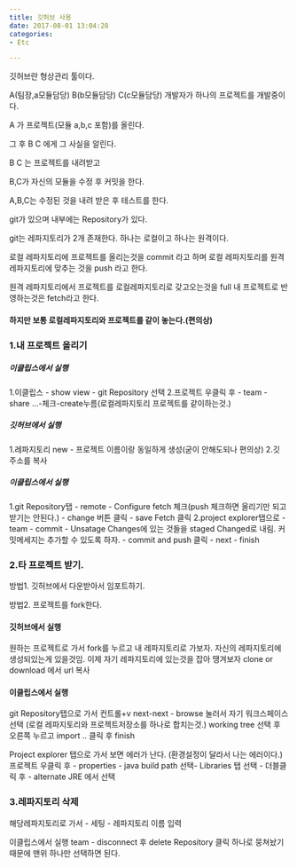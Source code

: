 ```yaml
---
title: 깃허브 사용
date: 2017-08-01 13:04:28
categories:
- Etc

---
```


깃허브란 형상관리 툴이다.

A(팀장,a모듈담당) B(b모듈담당) C(c모듈담당) 개발자가 하나의 프로젝트를 개발중이다.

A 가 프로젝트(모듈 a,b,c 포함)를 올린다.

그 후 B C 에게 그 사실을 알린다.

B C 는 프로젝트를 내려받고

B,C가 자신의 모듈을 수정 후 커밋을 한다.

A,B,C는 수정된 것을 내려 받은 후 테스트를 한다.

git가 있으며 내부에는 Repository가 있다.

git는 레파지토리가 2개 존재한다.
하나는 로컬이고 하나는 원격이다.

로컬 레파지토리에 프로젝트를 올리는것을 commit 라고 하며 로컬 레파지토리를 원격 레파지토리에 맞추는 것을 push 라고 한다.

원격 레파지토리에서 프로젝트를 로컬레파지토리로 갖고오는것을 full 내 프로젝트로 반영하는것은 fetch라고 한다.

#### 하지만 보통 로컬레파지토리와 프로젝트를 같이 놓는다.(편의상)


### 1.내 프로젝트 올리기

##### 이클립스에서 실행

1.이클립스 - show view - git Repository 선택
2.프로젝트 우클릭 후 - team - share ...-체크-create누름(로컬레파지토리 프로젝트를 같이하는것.)


##### 깃허브에서 실행
1.레파지토리 new - 프로젝트 이름이랑 동일하게 생성(굳이 안해도되나 편의상)
2.깃 주소를 복사

##### 이클립스에서 실행
1.git Repository탭 - remote - Configure fetch 체크(push 체크하면 올리기만 되고 받기는 안된다.) - change 버튼 클릭 - save Fetch 클릭
2.project explorer탭으로 - team - commit - Unsatage Changes에 있는 것들을 staged Changed로 내림. 커밋메세지는 추가할 수 있도록 하자. - commit and push 클릭 - next - finish


### 2.타 프로젝트 받기.

방법1. 깃허브에서 다운받아서 임포트하기.

방법2. 프로젝트를 fork한다.

#### 깃허브에서 실행
원하는 프로젝트로 가서 fork를 누르고
내 레파지토리로 가보자. 자신의 레파지토리에 생성되있는게 있을것임.
이제 자기 레파지토리에 있는것을 잡아 땡겨보자
clone or download 에서 url 복사

#### 이클립스에서 실행
git Repository탭으로 가서 컨트롤+v
next-next - browse 눌러서 자기 워크스페이스 선택 (로컬 레파지토리와 프로젝트저장소를 하나로 합치는것.)
working tree 선택 후 오른쪽 누르고 import .. 클릭 후 finish

Project explorer 탭으로 가서 보면 에러가 난다. (환경설정이 달라서 나는 에러이다.)
프로젝트 우클릭 후 - properties - java build path 선택- Libraries 탭 선택 - 더블클릭 후 - alternate JRE 에서 선택

### 3.레파지토리 삭제
해당레파지토리로 가서 - 세팅 - 레파지토리 이름 입력

이클립스에서 실행
team - disconnect  후 delete Repository 클릭
하나로 뭉쳐놨기 때문에 맨위 하나만 선택하면 된다.
